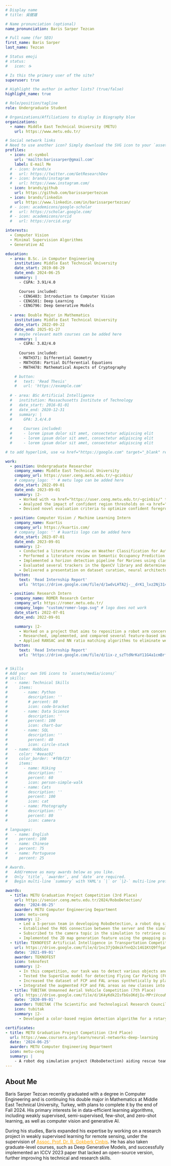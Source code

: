 ```yaml
---
# Display name
# title: 吳健雄

# Name pronunciation (optional)
name_pronunciation: Baris Sarper Tezcan

# Full name (for SEO)
first_name: Baris Sarper
last_name: Tezcan

# Status emoji
# status:
#   icon: ☕️

# Is this the primary user of the site?
superuser: true

# Highlight the author in author lists? (true/false)
highlight_name: true

# Role/position/tagline
role: Undergraduate Student

# Organizations/Affiliations to display in Biography blox
organizations:
  - name: Middle East Technical University (METU)
    url: https://www.metu.edu.tr/

# Social network links
# Need to use another icon? Simply download the SVG icon to your `assets/media/icons/` folder.
profiles:
  - icon: at-symbol
    url: 'mailto:barissarper@gmail.com'
    label: E-mail Me
  # - icon: brands/x
  #   url: https://twitter.com/GetResearchDev
  # - icon: brands/instagram
  #   url: https://www.instagram.com/
  - icon: brands/github
    url: https://github.com/barissarpertezcan
  - icon: brands/linkedin
    url: https://www.linkedin.com/in/barissarpertezcan/
  # - icon: academicons/google-scholar
  #   url: https://scholar.google.com/
  # - icon: academicons/orcid
  #   url: https://orcid.org/

interests:
  - Computer Vision
  - Minimal Supervision Algorithms
  - Generative AI

education:
  - area: B.Sc. in Computer Engineering  
    institution: Middle East Technical University
    date_start: 2019-08-29
    date_end: 2024-06-25
    summary: |
      - CGPA: 3.91/4.0

      Courses included:
      - CENG483: Introduction to Computer Vision
      - CENG501: Deep Learning
      - CENG796: Deep Generative Models
      
  - area: Double Major in Mathematics
    institution: Middle East Technical University
    date_start: 2022-09-22
    date_end: 2025-01-27
    # maybe relevant math courses can be added here
    summary: |
      - CGPA: 3.82/4.0
      
      Courses included:
      - MATH371: Differential Geometry
      - MATH358: Partial Differential Equations
      - MATH478: Mathematical Aspects of Cryptography

    # button:
    #   text: 'Read Thesis'
    #   url: 'https://example.com'
 
  # - area: BSc Artificial Intelligence
  #   institution: Massachusetts Institute of Technology
  #   date_start: 2016-01-01
  #   date_end: 2020-12-31
  #   summary: |
  #     GPA: 3.4/4.0
      
  #     Courses included:
  #     - lorem ipsum dolor sit amet, consectetur adipiscing elit
  #     - lorem ipsum dolor sit amet, consectetur adipiscing elit
  #     - lorem ipsum dolor sit amet, consectetur adipiscing elit

# to add hyperlink, use <a href="https://google.com" target="_blank" rel="noopener noreferrer">selam</a>

work:
  - position: Undergraduate Researcher
    company_name: Middle East Technical University
    company_url: https://user.ceng.metu.edu.tr/~gcinbis/
    # company_logo: '' # metu logo can be added here
    date_start: 2022-09-01
    date_end: 2023-09-01
    summary: |2-
      - Worked with <a href="https://user.ceng.metu.edu.tr/~gcinbis/" target="_blank" rel="noopener noreferrer">R. Gokberk Cinbis</a> on weakly supervised semantic segmentation (WSSS) using the PASCAL VOC 2012 dataset, employing only image-level labels as weak supervision.
      - Analyzed the impact of confident region thresholds on <a href="https://arxiv.org/abs/1803.10464" target="_blank" rel="noopener noreferrer">AffinityNet</a> performance, showing that threshold selection directly influences pseudo-label quality and overall WSSS pipeline effectiveness.
      - Devised novel evaluation criteria to optimize confident foreground and background thresholds, improving the quality of pseudo labels and addressing an important gap in existing research papers.

  - position: Computer Vision / Machine Learning Intern
    company_name: Kuartis
    company_url: https://kuartis.com/
    # company_logo: '' # kuartis logo can be added here
    date_start: 2023-07-01
    date_end: 2023-09-01
    summary: |2-
      - Conducted a literature review on Weather Classification for Autonomous Driving. Collected data for various weather conditions, applied the CLAHE filter to images, and divided them into patches. Adopted model architectures for multi-frame input, trained, and tested several image classification models.
      - Performed a literature review on Semantic Occupancy Prediction. Presented a report summarizing state-of-the-art architectures, loss functions, and datasets.
      - Implemented a horizon detection pipeline for Marines using classical vision methods. Utilized the Canny edge detector to extract edges at different scales, fused the extracted edge maps, fitted horizon lines on the fused maps using the Hough Line Transform, and eliminated outliers with RANSAC.
      - Evaluated several trackers in the OpenCV library and determined that the CSRT Tracker is the most accurate while achieving real-time performance.
      - Delivered a presentation on dataset curation, neural architecture search (NAS), and hyperparameter optimization.
    button:
      text: 'Read Internship Report'
      url: 'https://drive.google.com/file/d/1wdvLHTA2j-__drK1_lvz2Nj314IBsXiC/view?usp=drive_link'

  - position: Research Intern
    company_name: ROMER Research Center
    company_url: https://romer.metu.edu.tr/
    company_logo: "custom/romer-logo.svg" # logo does not work
    date_start: 2022-07-01
    date_end: 2022-09-01

    summary: |2-
      - Worked on a project that aims to reposition a robot arm concerning the position, orientation, and alignment of a captured image of an object, ensuring it appears as though the arm never moved.
      - Researched, implemented, and compared several feature-based image-matching algorithms, including SIFT, SURF, FAST, ORB, and the <a href="https://arxiv.org/abs/1911.11763" target="_blank" rel="noopener noreferrer">SuperGlue model</a>, for accurate image alignment.
      - Applied RANSAC and NN ratio matching algorithms to eliminate weak matches, enhancing the robustness of the image-matching process.
    button:
      text: 'Read Internship Report'
      url: 'https://drive.google.com/file/d/1ix-z_szTtdNrKaY11G4a1cmBrfSwGbCW/view?usp=drive_link'


# Skills
# Add your own SVG icons to `assets/media/icons/`
# skills:
#   - name: Technical Skills
#     items:
#       - name: Python
#         description: ''
#         # percent: 80
#         icon: code-bracket
#       - name: Data Science
#         description: ''
#         percent: 100
#         icon: chart-bar
#       - name: SQL
#         description: ''
#         percent: 40
#         icon: circle-stack
#   - name: Hobbies
#     color: '#eeac02'
#     color_border: '#f0bf23'
#     items:
#       - name: Hiking
#         description: ''
#         percent: 60
#         icon: person-simple-walk
#       - name: Cats
#         description: ''
#         percent: 100
#         icon: cat
#       - name: Photography
#         description: ''
#         percent: 80
#         icon: camera

# languages:
#   - name: English
#     percent: 100
#   - name: Chinese
#     percent: 75
#   - name: Portuguese
#     percent: 25

# Awards.
#   Add/remove as many awards below as you like.
#   Only `title`, `awarder`, and `date` are required.
#   Begin multi-line `summary` with YAML's `|` or `|2-` multi-line prefix and indent 2 spaces below.

awards:
  - title: METU Graduation Project Competition (3rd Place)
    url: https://senior.ceng.metu.edu.tr/2024/RoboDetection/
    date: '2024-06-25'
    awarder: METU Computer Engineering Department
    icon: metu-ceng
    summary: |2-
      - Led a 5-person team in developing RoboDetection, a robot dog simulation project designed to aid rescue teams in disaster zones. The system, controlled via a remote web interface, autonomously detects and tracks individuals while generating a real-time 2D map of the environment.
      - Established the ROS connection between the server and the simulation environment using Husarnet VPN, enabling remote movement commands to be sent to the robot dog via a web interface.
      - Subscribed to the camera topic in the simulation to retrieve camera data and prepared it for transmission to the web interface for real-time monitoring.
      - Implemented the 2D map generation feature using the gmapping package in ROS, allowing the robot dog to create a real-time map of its environment.
  - title: TEKNOFEST Artificial Intelligence in Transportation Competition (2nd Place)
    url: https://drive.google.com/file/d/1nc37jQdmikfnnQ2c14G1KtQ9ffgaG-Mj/view
    date: '2021-09-01'
    awarder: TEKNOFEST
    icon: teknofest
    summary: |2-
      - In this competition, our task was to detect various objects and areas from UAV footage, including vehicles (automobiles, trucks, motorbikes, buses, etc.), pedestrians, as well as specialized zones like Flying Car Parking (FCP) areas and Flying Ambulance Landing (FAL) areas.
      - Tested the SuperGlue model for detecting Flying Car Parking (FCP) and Flying Ambulance Landing (FAL) areas but found that the model underperformed due to the lack of distinctive features in these areas.
      - Increased the dataset of FCP and FAL areas synthetically by placing these regions in varied backgrounds and applying color and shape augmentations using "flip" (Synthetic Image Generator).
      - Integrated the augmented FCP and FAL areas as new classes into the YOLOR-D6 model, significantly improving detection performance with satisfying results.
  - title: TUBITAK Unmanned Aerial Vehicle Competition (7th Place)
    url: https://drive.google.com/file/d/1K4yKdk2IsfbGsOKdjIu-MPriVcouM4ma/view?usp=sharing
    date: '2020-09-01'
    awarder: TUBITAK (The Scientific and Technological Research Council of Turkey)
    icon: tubitak
    summary: |2-
      - Developed a color-based region detection algorithm for a rotary-wing UAV, enabling it to autonomously fly along a specified route, locate fire and water-intake areas through image processing, and extinguish the fire by releasing water.

certificates:
- title: METU Graduation Project Competition (3rd Place)
  url: https://www.coursera.org/learn/neural-networks-deep-learning
  date: '2024-06-25'
  awarder: METU Computer Engineering Department
  icon: metu-ceng
  summary: |
    - A robot dog simulation project (RoboDetection) aiding rescue teams in disaster zones. Controlled via a remote web interface, it can detect and track people while generating real-time 2D maps of the environment.
---
```


## About Me

Baris Sarper Tezcan recently graduated with a degree in Computer Engineering and is continuing his double major in Mathematics at Middle East Technical University, Turkey, with plans to complete it by the end of Fall 2024. His primary interests lie in data-efficient learning algorithms, including weakly supervised, semi-supervised, few-shot, and zero-shot learning, as well as computer vision and generative AI.

During his studies, Baris expanded his expertise by working on a research project in weakly supervised learning for remote sensing, under the supervision of <a href="https://user.ceng.metu.edu.tr/~gcinbis/" style="color: orange;">Assoc. Prof. Dr. R. Gokberk Cinbis</a>. He has also taken graduate-level courses, such as Deep Generative Models, and successfully implemented an ICCV 2023 paper that lacked an open-source version, further improving his technical and research skills.
